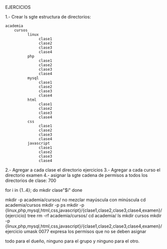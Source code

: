 EJERCICIOS

1.- Crear ls sgte estructura de directorios:

    academia
        cursos
              linux
                   clase1
                   clase2
                   clase3
                   clase4
              php
                   clase1
                   clase2
                   clase3
                   clase4
              mysql
                   clase1
                   clase2
                   clase3
                   clase4
              html
                   clase1
                   clase2
                   clase3
                   clase4
              css
                   clase1
                   clase2
                   clase3
                   clase4
              javascript
                   clase1
                   clase2
                   clase3
                   clase4
2.- Agregar a cada clase el directorio ejercicios
3.- Agregar a cada curso el directorio examen
4.- asignar la sgte cadena de permisos a todos los directorios de clase: 700

for i in {1..4}; do
  mkdir clase"$i"
done

mkdir -p academia/cursos/
no mezclar mayúscula con minúscula
cd academia/cursos
mkdir -p 
ps
mkdir -p {linux,php,mysql,html,css,javascript}/{clase1,clase2,clase3,clase4,examen}/{ejercicio}
tree
rm -rf academia/cursos/
cd academia/
ls
mkdir cursos
mkdir -p {linux,php,mysql,html,css,javascript}/{clase1,clase2,clase3,clase4,examen}/ejercicio
umask 0077
expresa los permisos que no se deben asignar

todo para el dueño, ninguno para el grupo y ninguno para el otro.